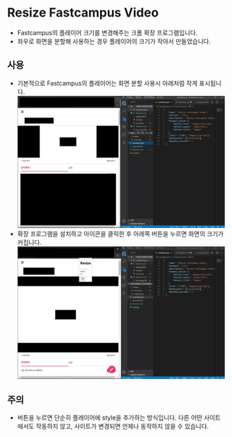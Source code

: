 # Resize Fastcampus Video
- Fastcampus의 플레이어 크기를 변경해주는 크롬 확장 프로그램입니다.
- 좌우로 화면을 분할해 사용하는 경우 플레이어의 크기가 작아서 만들었습니다.

## 사용
- 기본적으로 Fastcampus의 플레이어는 화면 분할 사용시 아래처럼 작게 표시됩니다.
![original](./img/original.jpg)
- 확장 프로그램을 설치하고 아이콘을 클릭한 후 아래쪽 버튼을 누르면 화면의 크기가 커집니다.
![changed](./img/changed.jpg)

## 주의
- 버튼을 누르면 단순히 플레이어에 style을 추가하는 방식입니다. 다른 어떤 사이트에서도 작동하지 않고, 사이트가 변경되면 언제나 동작하지 않을 수 있습니다.